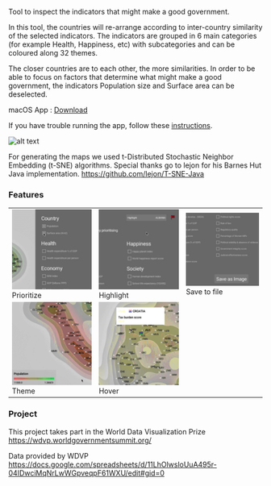 Tool to inspect the indicators that might make a good government.

In this tool, the countries will re-arrange according to inter-country similarity of the selected indicators. The indicators are grouped in 6 main categories (for example Health, Happiness, etc) with subcategories and can be coloured along 32 themes.

The closer countries are to each other, the more similarities. In order to be able to focus on factors that determine what might make a good government, the indicators Population size and Surface area can be deselected.
                     
macOS App :  [Download](https://github.com/BoydRotgans/goodgovernment/raw/master/dist/GoodGov.zip)

If you have trouble running the app, follow these [instructions](https://support.apple.com/kb/ph25088?locale=en_US).                     
                     
![alt text](images/animation.gif "preview")

For generating the maps we used t-Distributed Stochastic Neighbor Embedding (t-SNE) algorithms. Special thanks go to lejon for his Barnes Hut Java implementation. 
https://github.com/lejon/T-SNE-Java

### Features

|   |   |   |
|---|---|---|
| ![alt text](images/1.gif "preview") Prioritize | ![alt text](images/2.gif "preview") Highlight |  ![alt text](images/3.gif "preview") Save to file     
| ![alt text](images/4.gif "preview") Theme | ![alt text](images/5.gif "preview") Hover  |


### Project

This project takes part in the World Data Visualization Prize
https://wdvp.worldgovernmentsummit.org/

Data provided by WDVP https://docs.google.com/spreadsheets/d/11LhOlwsloUuA495r-04IDwciMqNrLwWGpveqpF61WXU/edit#gid=0


